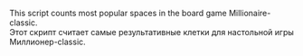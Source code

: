 This script counts most popular spaces in the board game Millionaire-classic.  
Этот скрипт считает самые результативные клетки для настольной игры Миллионер-classic.
